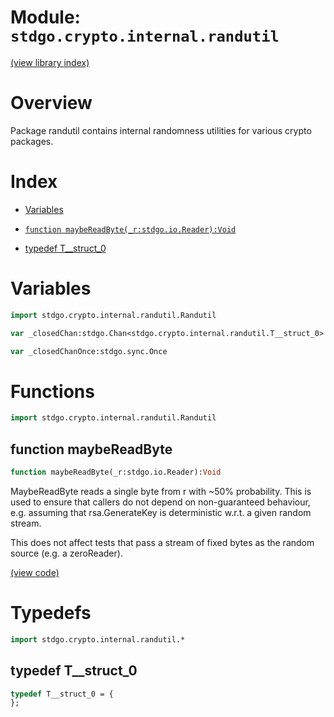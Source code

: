 # Module: `stdgo.crypto.internal.randutil`

[(view library index)](../../../stdgo.md)


# Overview



Package randutil contains internal randomness utilities for various
crypto packages.  

# Index


- [Variables](<#variables>)

- [`function maybeReadByte(_r:stdgo.io.Reader):Void`](<#function-maybereadbyte>)

- [typedef T\_\_struct\_0](<#typedef-t__struct_0>)

# Variables


```haxe
import stdgo.crypto.internal.randutil.Randutil
```


```haxe
var _closedChan:stdgo.Chan<stdgo.crypto.internal.randutil.T__struct_0>
```


```haxe
var _closedChanOnce:stdgo.sync.Once
```


# Functions


```haxe
import stdgo.crypto.internal.randutil.Randutil
```


## function maybeReadByte


```haxe
function maybeReadByte(_r:stdgo.io.Reader):Void
```



MaybeReadByte reads a single byte from r with \~50% probability. This is used
to ensure that callers do not depend on non\-guaranteed behaviour, e.g.
assuming that rsa.GenerateKey is deterministic w.r.t. a given random stream.  


This does not affect tests that pass a stream of fixed bytes as the random
source \(e.g. a zeroReader\).  

[\(view code\)](<./Randutil.hx#L40>)


# Typedefs


```haxe
import stdgo.crypto.internal.randutil.*
```


## typedef T\_\_struct\_0


```haxe
typedef T__struct_0 = {
};
```


